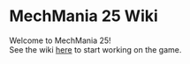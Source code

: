 # MechMania 25 Wiki

Welcome to MechMania 25!  
See the wiki [here](https://github.com/HoelzelJon/MechMania-25-Wiki/wiki) to start working on the game.
